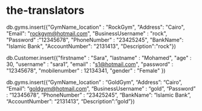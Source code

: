 # the-translators

db.gyms.insert({"GymName_location" : "RockGym", "Address": "Cairo", "Email": "rockgym@hotmail.com",  "BusinessUsername" : "rock", "Password" :"12345678", "PhoneNumber" : "23425245", "BankName": "Islamic Bank", "AccountNumber": "2131413", "Description":"rock"}) 


db.Customer.insert({"firstname" : "Sara", "lastname" : "Mohamed", "age" : 30, "username" : "sara1”, "email" : "s1@hotmail.com", "password" : "12345678", "mobilenumber" : 12134341, "gender" : "Female" })

db.gyms.insert({“GymName_location” : “GoldGym”, “Address”: “Cairo”, “Email”: “goldgym@hotmail.com”,  “BusinessUsername” : “gold”, “Password” : “12345678”, “PhoneNumber” : “23425245”, “BankName”: “Islamic Bank”, “AccountNumber”: “2131413”, “Description”:”gold”})